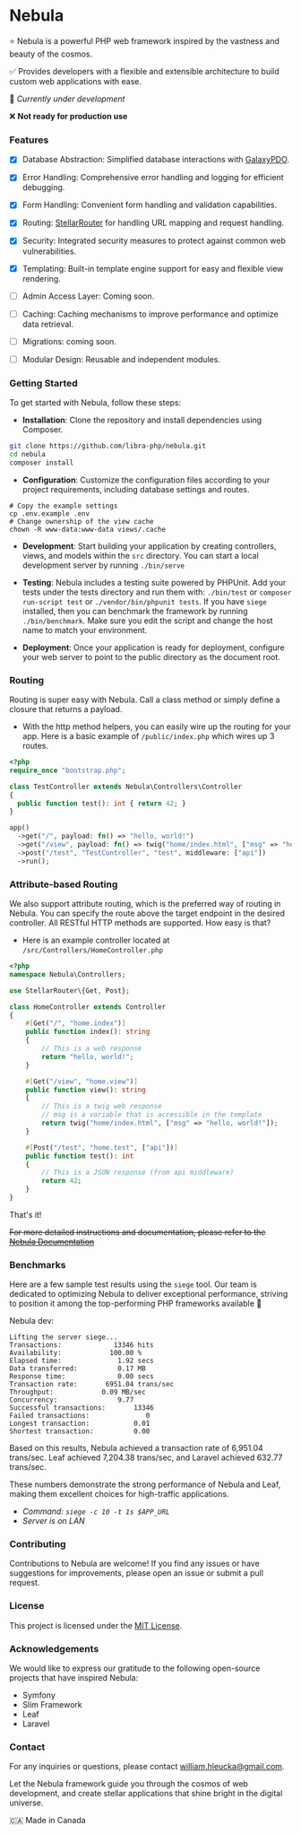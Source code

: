 # Nebula

⭐ Nebula is a powerful PHP web framework inspired by the vastness and beauty of the cosmos. 

✅ Provides developers with a flexible and extensible architecture to build custom web applications with ease.

👷 *Currently under development*

❌ **Not ready for production use**

### Features
- [x] Database Abstraction: Simplified database interactions with <a href='https://github.com/libra-php/galaxy-pdo'>GalaxyPDO</a>.
- [x] Error Handling: Comprehensive error handling and logging for efficient debugging.
- [x] Form Handling: Convenient form handling and validation capabilities.
- [x] Routing: <a href='https://github.com/libra-php/stellar-router'>StellarRouter</a> for handling URL mapping and request handling.
- [x] Security: Integrated security measures to protect against common web vulnerabilities.
- [x] Templating: Built-in template engine support for easy and flexible view rendering.
- [ ] Admin Access Layer: Coming soon.
- [ ] Caching: Caching mechanisms to improve performance and optimize data retrieval.
- [ ] Migrations: coming soon.
- [ ] Modular Design: Reusable and independent modules.


### Getting Started

To get started with Nebula, follow these steps:

- **Installation**: Clone the repository and install dependencies using Composer.
```bash
git clone https://github.com/libra-php/nebula.git
cd nebula
composer install
```

- **Configuration**: Customize the configuration files according to your project requirements, including database settings and routes.
```
# Copy the example settings
cp .env.example .env
# Change ownership of the view cache
chown -R www-data:www-data views/.cache
```

- **Development**: Start building your application by creating controllers, views, and models within the `src` directory. You can start a local development server by running `./bin/serve`

- **Testing**: Nebula includes a testing suite powered by PHPUnit. Add your tests under the tests directory and run them with: `./bin/test` or `composer run-script test` or `./vendor/bin/phpunit tests`. If you have `siege` installed, then you can benchmark the framework by running `./bin/benchmark`. Make sure you edit the script and change the host name to match your environment.

- **Deployment**: Once your application is ready for deployment, configure your web server to point to the public directory as the document root.

### Routing

Routing is super easy with Nebula. Call a class method or simply define a closure that returns a payload.

- With the http method helpers, you can easily wire up the routing for your app. Here is a basic example of `/public/index.php` which wires up 3 routes.
```php
<?php
require_once "bootstrap.php";

class TestController extends Nebula\Controllers\Controller
{
  public function test(): int { return 42; }
}

app()
  ->get("/", payload: fn() => "hello, world!")
  ->get("/view", payload: fn() => twig("home/index.html", ["msg" => "hello, world!"]))
  ->post("/test", "TestController", "test", middleware: ["api"])
  ->run();
```

###  Attribute-based Routing

We also support attribute routing, which is the preferred way of routing in Nebula. You can specify the route above the target endpoint in the desired controller. All RESTful HTTP methods are supported. How easy is that?

- Here is an example controller located at `/src/Controllers/HomeController.php`
```php
<?php
namespace Nebula\Controllers;

use StellarRouter\{Get, Post};

class HomeController extends Controller
{
    #[Get("/", "home.index")]
    public function index(): string
    {
        // This is a web response
        return "hello, world!";
    }

    #[Get("/view", "home.view")]
    public function view(): string
    {
        // This is a twig web response
        // msg is a variable that is accessible in the template
        return twig("home/index.html", ["msg" => "hello, world!"]);
    }

    #[Post("/test", "home.test", ["api"])]
    public function test(): int
    {
        // This is a JSON response (from api middleware)
        return 42;
    }
}
```

That's it! 

<s>For more detailed instructions and documentation, please refer to the <a href='#'>Nebula Documentation</a></s>


### Benchmarks

Here are a few sample test results using the `siege` tool. Our team is dedicated to optimizing Nebula to deliver exceptional performance, striving to position it among the top-performing PHP frameworks available 🚀 

Nebula dev:
```
Lifting the server siege...
Transactions:		      13346 hits
Availability:		     100.00 %
Elapsed time:		       1.92 secs
Data transferred:	       0.17 MB
Response time:		       0.00 secs
Transaction rate:	    6951.04 trans/sec
Throughput:		       0.09 MB/sec
Concurrency:		       9.77
Successful transactions:       13346
Failed transactions:	          0
Longest transaction:	       0.01
Shortest transaction:	       0.00
```

Based on this results, Nebula achieved a transaction rate of 6,951.04 trans/sec. Leaf achieved 7,204.38 trans/sec, and Laravel achieved 632.77 trans/sec.

These numbers demonstrate the strong performance of Nebula and Leaf, making them excellent choices for high-traffic applications.

- *Command: `siege -c 10 -t 1s $APP_URL`*
- *Server is on LAN*

### Contributing

Contributions to Nebula are welcome! If you find any issues or have suggestions for improvements, please open an issue or submit a pull request. 


### License

This project is licensed under the <a href='https://github.com/libra-php/nebula/blob/main/LICENSE'>MIT License</a>.


### Acknowledgements

We would like to express our gratitude to the following open-source projects that have inspired Nebula:

- Symfony
- Slim Framework
- Leaf
- Laravel


### Contact

For any inquiries or questions, please contact william.hleucka@gmail.com.

Let the Nebula framework guide you through the cosmos of web development, and create stellar applications that shine bright in the digital universe.


🇨🇦 Made in Canada
